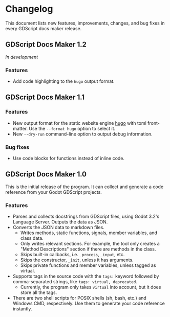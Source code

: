 # Changelog #

This document lists new features, improvements, changes, and bug fixes in every GDScript docs maker release.

## GDScript Docs Maker 1.2 ##

*In development*

### Features ###

- Add code highlighting to the `hugo` output format.

## GDScript Docs Maker 1.1 ##

### Features ###

- New output format for the static website engine [hugo](https://gohugo.io/) with toml front-matter. Use the `--format hugo` option to select it.
- New `--dry-run` command-line option to output debug information.

### Bug fixes ###

- Use code blocks for functions instead of inline code.

## GDScript Docs Maker 1.0 ##

This is the initial release of the program. It can collect and generate a code reference from your Godot GDScript projects.

### Features ###

- Parses and collects docstrings from GDScript files, using Godot 3.2's Language Server. Outputs the data as JSON.
- Converts the JSON data to markdown files.
    - Writes methods, static functions, signals, member variables, and class data.
    - Only writes relevant sections. For example, the tool only creates a "Method Descriptions" section if there are methods in the class.
    - Skips built-in callbacks, i.e. `_process`, `_input`, etc. 
    - Skips the constructor, `_init`, unless it has arguments.
    - Skips private functions and member variables, unless tagged as virtual.
- Supports tags in the source code with the `tags:` keyword followed by comma-separated strings, like `tags: virtual, deprecated`.
    - Currently, the program only takes `virtual` into account, but it does store all the tags.
- There are two shell scripts for POSIX shells (sh, bash, etc.) and Windows CMD, respectively. Use them to generate your code reference instantly.

